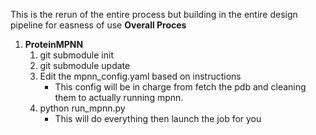 This is the rerun of the entire process but building in the entire design pipeline for easness of use
**Overall Proces**
1. **ProteinMPNN**
    1. git submodule init
    2. git submodule update
    3. Edit the mpnn_config.yaml based on instructions
        - This config will be in charge from fetch the pdb and cleaning them to actually running mpnn.
    4. python run_mpnn.py
        - This will do everything then launch the job for you
